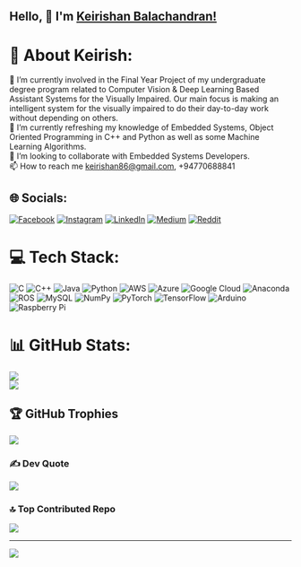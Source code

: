
## Hello, 🙌 I'm [Keirishan Balachandran!](https://keirishan.github.io/KeirishanBalachandran_OfficialWeb/)


# 💫 About Keirish:
🔭 I’m currently involved in the Final Year Project of my undergraduate degree program related to Computer Vision & Deep Learning Based Assistant Systems for the Visually Impaired. Our main focus is making an intelligent system for the visually impaired to do their day-to-day work without depending on others.<br>🌱 I’m currently refreshing my knowledge of Embedded Systems, Object Oriented Programming in C++ and Python as well as some Machine Learning Algorithms.<br>👯 I’m looking to collaborate with Embedded Systems Developers.<br>📫 How to reach me keirishan86@gmail.com, +94770688841


## 🌐 Socials:
[![Facebook](https://img.shields.io/badge/Facebook-%231877F2.svg?logo=Facebook&logoColor=white)](https://facebook.com/Keirishan) [![Instagram](https://img.shields.io/badge/Instagram-%23E4405F.svg?logo=Instagram&logoColor=white)](https://instagram.com/keirish_15) [![LinkedIn](https://img.shields.io/badge/LinkedIn-%230077B5.svg?logo=linkedin&logoColor=white)](https://linkedin.com/in/balachandran-keirishan-6a5a66197/) [![Medium](https://img.shields.io/badge/Medium-12100E?logo=medium&logoColor=white)](https://medium.com/@keirish15) [![Reddit](https://img.shields.io/badge/Reddit-%23FF4500.svg?logo=Reddit&logoColor=white)](https://reddit.com/user/u/Keirishan15) 

# 💻 Tech Stack:
![C](https://img.shields.io/badge/c-%2300599C.svg?style=plastic&logo=c&logoColor=white) ![C++](https://img.shields.io/badge/c++-%2300599C.svg?style=plastic&logo=c%2B%2B&logoColor=white) ![Java](https://img.shields.io/badge/java-%23ED8B00.svg?style=plastic&logo=java&logoColor=white) ![Python](https://img.shields.io/badge/python-3670A0?style=plastic&logo=python&logoColor=ffdd54) ![AWS](https://img.shields.io/badge/AWS-%23FF9900.svg?style=plastic&logo=amazon-aws&logoColor=white) ![Azure](https://img.shields.io/badge/azure-%230072C6.svg?style=plastic&logo=azure-devops&logoColor=white) ![Google Cloud](https://img.shields.io/badge/Google%20Cloud-%234285F4.svg?style=plastic&logo=google-cloud&logoColor=white) ![Anaconda](https://img.shields.io/badge/Anaconda-%2344A833.svg?style=plastic&logo=anaconda&logoColor=white) ![ROS](https://img.shields.io/badge/ros-%230A0FF9.svg?style=plastic&logo=ros&logoColor=white) ![MySQL](https://img.shields.io/badge/mysql-%2300f.svg?style=plastic&logo=mysql&logoColor=white) ![NumPy](https://img.shields.io/badge/numpy-%23013243.svg?style=plastic&logo=numpy&logoColor=white) ![PyTorch](https://img.shields.io/badge/PyTorch-%23EE4C2C.svg?style=plastic&logo=PyTorch&logoColor=white) ![TensorFlow](https://img.shields.io/badge/TensorFlow-%23FF6F00.svg?style=plastic&logo=TensorFlow&logoColor=white) ![Arduino](https://img.shields.io/badge/-Arduino-00979D?style=plastic&logo=Arduino&logoColor=white) ![Raspberry Pi](https://img.shields.io/badge/-RaspberryPi-C51A4A?style=plastic&logo=Raspberry-Pi)
# 📊 GitHub Stats:
![](https://github-readme-streak-stats.herokuapp.com/?user=Keirishan&theme=default&hide_border=false)<br/>
![](https://github-readme-stats.vercel.app/api/top-langs/?username=Keirishan&theme=default&hide_border=false&include_all_commits=true&count_private=false&layout=compact)

## 🏆 GitHub Trophies
![](https://github-profile-trophy.vercel.app/?username=Keirishan&theme=discord&no-frame=false&no-bg=false&margin-w=4)

### ✍️ Dev Quote
![](https://quotes-github-readme.vercel.app/api?type=horizontal&theme=light)

### 🔝 Top Contributed Repo
![](https://github-contributor-stats.vercel.app/api?username=Keirishan&limit=5&theme=flat&combine_all_yearly_contributions=true)

---
[![](https://visitcount.itsvg.in/api?id=Keirishan&icon=0&color=2)](https://visitcount.itsvg.in)

<!-- Proudly created with GPRM ( https://gprm.itsvg.in ) -->
